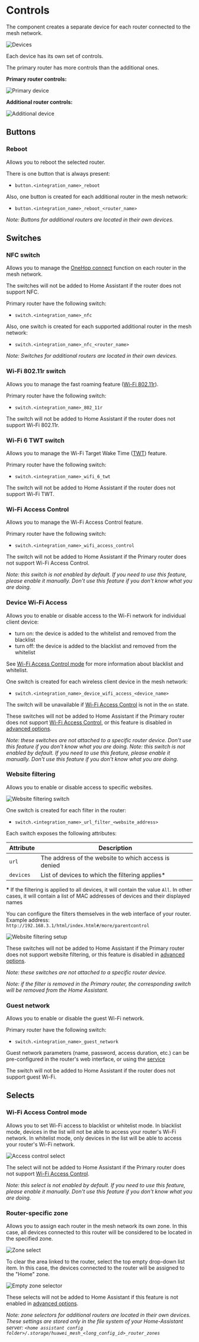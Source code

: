 # Controls

The component creates a separate device for each router connected to the mesh network. 

![Devices](images/integration_devices.png)

Each device has its own set of controls. 

The primary router has more controls than the additional ones.

**Primary router controls:**

![Primary device](images/device_primary_controls.png)

**Additional router controls:**

![Additional device](images/device_additional_controls.png)


## Buttons

### Reboot

Allows you to reboot the selected router.

There is one button that is always present:
* `button.<integration_name>_reboot`

Also, one button is created for each additional router in the mesh network:
* `button.<integration_name>_reboot_<router_name>`

_Note: Buttons for additional routers are located in their own devices._

## Switches

### NFC switch

Allows you to manage the [OneHop connect](https://consumer.huawei.com/ph/support/content/en-us11307411/) function on each router in the mesh network.

The switches will not be added to Home Assistant if the router does not support NFC.

Primary router have the following switch:
* `switch.<integration_name>_nfc`

Also, one switch is created for each supported additional router in the mesh network:
* `switch.<integration_name>_nfc_<router_name>`

_Note: Switches for additional routers are located in their own devices._

### Wi-Fi 802.11r switch

Allows you to manage the fast roaming feature ([Wi-Fi 802.11r](https://support.huawei.com/enterprise/en/doc/EDOC1000178191/f0c65b61/80211r-fast-roaming)).

Primary router have the following switch:
* `switch.<integration_name>_802_11r`

The switch will not be added to Home Assistant if the router does not support Wi-Fi 802.11r.

### Wi-Fi 6 TWT switch

Allows you to manage the Wi-Fi Target Wake Time ([TWT](https://forum.huawei.com/enterprise/en/what-is-twt-in-wifi-devices/thread/623758-869)) feature.

Primary router have the following switch:
* `switch.<integration_name>_wifi_6_twt`

The switch will not be added to Home Assistant if the router does not support Wi-Fi TWT.

### Wi-Fi Access Control

Allows you to manage the Wi-Fi Access Control feature.

Primary router have the following switch:
* `switch.<integration_name>_wifi_access_control`

The switch will not be added to Home Assistant if the Primary router does not support Wi-Fi Access Control.

_Note: this switch is not enabled by default. If you need to use this feature, please enable it manually. Don't use this feature if you don't know what you are doing._

###  Device Wi-Fi Access

Allows you to enable or disable access to the Wi-Fi network for individual client device:

* turn on: the device is added to the whitelist and removed from the blacklist
* turn off: the device is added to the blacklist and removed from the whitelist

See [Wi-Fi Access Control mode](#wi-fi-access-control-mode) for more information about blacklist and whitelist.

One switch is created for each wireless client device in the mesh network:
* `switch.<integration_name>_device_wifi_access_<device_name>`

The switch will be unavailable if [Wi-Fi Access Control](#wi-fi-access-control) is not in the `on` state.

These switches will not be added to Home Assistant if the Primary router does not support [Wi-Fi Access Control](#wi-fi-access-control), or this feature is disabled in [advanced options](../README.md#advanced-options).

_Note: these switches are not attached to a specific router device. Don't use this feature if you don't know what you are doing._
_Note: this switch is not enabled by default. If you need to use this feature, please enable it manually. Don't use this feature if you don't know what you are doing._

###  Website filtering

Allows you to enable or disable access to specific websites.

![Website filtering switch](images/switch_url_filter.png)

One switch is created for each filter in the router:
* `switch.<integration_name>_url_filter_<website_address>`

Each switch exposes the following attributes:

|   Attribute      |                     Description                      |
|------------------|------------------------------------------------------|
| `url`            | The address of the website to which access is denied |
| `devices`        | List of devices to which the filtering applies*      |

**\*** If the filtering is applied to all devices, it will contain the value `All`. In other cases, it will contain a list of MAC addresses of devices and their displayed names


You can configure the filters themselves in the web interface of your router. 
Example address: `http://192.168.3.1/html/index.html#/more/parentcontrol`

![Website filtering setup](images/parental_control_websites.png)

These switches will not be added to Home Assistant if the Primary router does not support website filtering, or this feature is disabled in [advanced options](../README.md#advanced-options).

_Note: these switches are not attached to a specific router device._

_Note: if the filter is removed in the Primary router, the corresponding switch will be removed from the Home Assistant._

### Guest network

Allows you to enable or disable the guest Wi-Fi network.

Primary router have the following switch:
* `switch.<integration_name>_guest_network`

Guest network parameters (name, password, access duration, etc.) can be pre-configured in the router's web interface, or using the [service](services.md#set-up-a-guest-network)

The switch will not be added to Home Assistant if the router does not support guest Wi-Fi.

## Selects

### Wi-Fi Access Control mode

Allows you to set Wi-Fi access to blacklist or whitelist mode. In blacklist mode, devices in the list will not be able to access your router's Wi-Fi network. In whitelist mode, only devices in the list will be able to access your router's Wi-Fi network.

![Access control select](images/wifi_access_control_mode.png)

The select will not be added to Home Assistant if the Primary router does not support [Wi-Fi Access Control](#wi-fi-access-control).

_Note: this select is not enabled by default. If you need to use this feature, please enable it manually. Don't use this feature if you don't know what you are doing._

### Router-specific zone

Allows you to assign each router in the mesh network its own zone. 
In this case, all devices connected to this router will be considered to be located in the specified zone.

![Zone select](images/zone_selector.png)

To clear the area linked to the router, select the top empty drop-down list item. In this case, the devices connected to the router will be assigned to the "Home" zone.

![Empty zone selector](images/zone_selector_empty.png)

These selects will not be added to Home Assistant if this feature is not enabled in [advanced options](../README.md#advanced-options).

_Note: zone selectors for additional routers are located in their own devices. These settings are stored only in the file system of your Home-Assistant server: `<home assistant config folder>/.storage/huawei_mesh_<long_config_id>_router_zones`_
